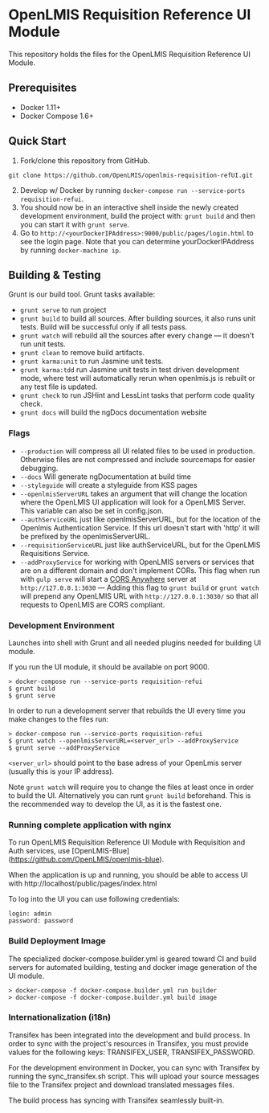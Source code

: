 # OpenLMIS Requisition Reference UI Module
This repository holds the files for the OpenLMIS Requisition Reference UI Module.

## Prerequisites
* Docker 1.11+
* Docker Compose 1.6+

## Quick Start
1. Fork/clone this repository from GitHub.

 ```shell
 git clone https://github.com/OpenLMIS/openlmis-requisition-refUI.git
 ```
2. Develop w/ Docker by running `docker-compose run --service-ports requisition-refui`.
3. You should now be in an interactive shell inside the newly created development environment, build the project with: `grunt build` and then you can start it with `grunt serve`.
4. Go to `http://<yourDockerIPAddress>:9000/public/pages/login.html` to see the login page. Note that you can determine yourDockerIPAddress by running `docker-machine ip`.

## Building & Testing
Grunt is our build tool. Grunt tasks available:
- `grunt serve` to run project
- `grunt build` to build all sources. After building sources, it also runs unit tests. Build will be successful only if all tests pass.
- `grunt watch` will rebuild all the sources after every change — it doesn't run unit tests.
- `grunt clean` to remove build artifacts.
- `grunt karma:unit` to run Jasmine unit tests.
- `grunt karma:tdd` run Jasmine unit tests in test driven development mode, where test will automatically rerun when openlmis.js is rebuilt or any test file is updated.
- `grunt check` to run JSHint and LessLint tasks that perform code quality check.
- `grunt docs` will build the ngDocs documentation website

### Flags
- `--production` will compress all UI related files to be used in production. Otherwise files are not compressed and include sourcemaps for easier debugging.
- `--docs` Will generate ngDocumentation at build time
- `--styleguide` will create a styleguide from KSS pages
- `--openlmisServerURL` takes an argument that will change the location where the OpenLMIS UI application will look for a OpenLMIS Server. This variable can also be set in config.json. 
- `--authServiceURL` just like openlmisServerURL, but for the location of the Openlmis Authentication Service. If this url doesn't start with 'http' it will be prefixed by the openlmisServerURL. 
- `--requisitionServiceURL` just like authServiceURL, but for the OpenLMIS Requisitions Service. 
- `--addProxyService` for working with OpenLMIS servers or services that are on a different domain and don't implement CORs. This flag when run with `gulp serve` will start a [CORS Anywhere](https://github.com/Rob--W/cors-anywhere) server at `http://127.0.0.1:3030` — Adding this flag to `grunt build` or `grunt watch` will prepend any OpenLMIS URL with `http://127.0.0.1:3030/` so that all requests to OpenLMIS are CORS compliant. 



### Development Environment
Launches into shell with Grunt and all needed plugins needed for building UI module.

If you run the UI module, it should be available on port 9000.

```shell
> docker-compose run --service-ports requisition-refui
$ grunt build
$ grunt serve
```
In order to run a development server that rebuilds the UI every time you make changes to the files run:

```shell
> docker-compose run --service-ports requisition-refui
$ grunt watch --openlmisServerURL=<server_url> --addProxyService
$ grunt serve --addProxyService
```
`<server_url>` should point to the base adress of your OpenLmis server (usually this is your IP address).

Note `grunt watch` will require you to change the files at least once in order to build the UI. Alternatively you can runt `grunt build` beforehand. This is the recommended way to develop the UI, as it is the fastest one.

### Running complete application with nginx
To run OpenLMIS Requisition Reference UI Module with Requisition and Auth services, use [OpenLMIS-Blue] (https://github.com/OpenLMIS/openlmis-blue).

When the application is up and running, you should be able to access UI with http://localhost/public/pages/index.html

To log into the UI you can use following credentials:
```
login: admin
password: password
```

### Build Deployment Image
The specialized docker-compose.builder.yml is geared toward CI and build
servers for automated building, testing and docker image generation of
the UI module.

```shell
> docker-compose -f docker-compose.builder.yml run builder
> docker-compose -f docker-compose.builder.yml build image
```

### Internationalization (i18n)
Transifex has been integrated into the development and build process. In order to sync with the project's resources in Transifex, you must provide values for the following keys: TRANSIFEX_USER, TRANSIFEX_PASSWORD.

For the development environment in Docker, you can sync with Transifex by running the sync_transifex.sh script. This will upload your source messages file to the Transifex project and download translated messages files.

The build process has syncing with Transifex seamlessly built-in.
